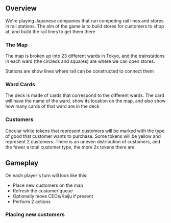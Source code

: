 ## Overview

We're playing Japanese companies that run competing rail lines and stores in rail stations. The aim of the game is to build stores for customers to shop at, and build the rail lines to get them there

### The Map

The map is broken up into 23 different wards in Tokyo, and the trainstations in each ward (the circleds and squares) are where we can open stores.

Stations are show lines where rail can be constructed to connect them

### Ward Cards

The deck is made of cards that correspond to the different wards. The card will have the name of the ward, show its location on the map, and also show how many cards of that ward are in the deck

### Customers

Circular white tokens that represent customers will be marked with the type of good that customer wants to purchase. Some tokens will be yellow and represent 2 customers. There is an uneven distribution of customers, and the fewer a total customer type, the more 2x tokens there are.

## Gameplay

On each player's turn will look like this:

- Place new customers on the map
- Refresh the customer queue
- Optionally move CEOs/Kaiju if present
- Perform 2 actions

### Placing new customers

